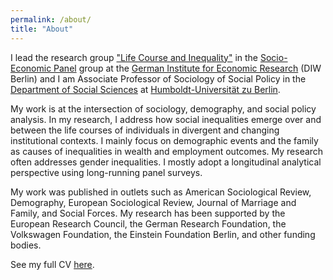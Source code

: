 ```yaml
---
permalink: /about/
title: "About"
---
```


I lead the research group ["Life Course and Inequality"](https://www.diw.de/en/diw_01.c.904772.en/life_course_and_inequality_research_group.html) in the [Socio-Economic Panel](https://www.diw.de/en/diw_01.c.615551.en/research_infrastructure__socio-economic_panel__soep.html) group at the [German Institute for Economic Research](https://www.diw.de/en) (DIW Berlin) and I am Associate Professor of Sociology of Social Policy in the [Department of Social Sciences](https://www.sowi.hu-berlin.de/en/index.html?set_language=en) at [Humboldt-Universität zu Berlin](https://www.hu-berlin.de/en?set_language=en). 

My work is at the intersection of sociology, demography, and social policy analysis. In my research, I address how social inequalities emerge over and between the life courses of individuals in divergent and changing institutional contexts. I mainly focus on demographic events and the family as causes of inequalities in wealth and employment outcomes. My research often addresses gender inequalities. I mostly adopt a longitudinal analytical perspective using long-running panel surveys. 

My work was published in outlets such as American Sociological Review, Demography, European Sociological Review, Journal of Marriage and Family, and Social Forces. My research has been supported by the European Research Council, the German Research Foundation, the Volkswagen Foundation, the Einstein Foundation Berlin, and other funding bodies.

See my full CV [here](https://box.hu-berlin.de/f/9f15157304624b29b2c9/?dl=1).